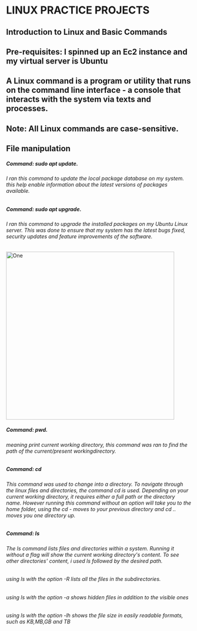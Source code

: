 # LINUX PRACTICE PROJECTS
## Introduction to Linux and Basic Commands 
## Pre-requisites: I spinned up an Ec2 instance and my virtual server is Ubuntu
## A Linux command is a program or utility that runs on the command line interface - a console that interacts with the system via texts and processes.
## Note: All Linux commands are case-sensitive.
## File manipulation
##### Command: sudo apt update.
###### I ran this command to update the local package database on my system. this help enable information about the latest versions of packages available.

##### Command: sudo apt upgrade. 
###### I ran this command to upgrade the installed packages on my Ubuntu Linux server. This was done to ensure that my system has the latest bugs fixed, security updates and feature improvements of the software.
<img width="457" alt="One" src="https://github.com/amizak/Devops-projects-1-10/assets/139656919/1d8a190d-b1f4-4330-b093-b1279407c2ca">

##### Command: pwd.
###### meaning print current working directory, this command was ran to find the path of the current/present workingdirectory.
##### Command: cd
###### This command was used to change into a directory. To navigate through the linux files and directories, the command cd is used. Depending on your current working directory, it requires either a full path or the directory name. However running this command without an option will take you to the home folder, using the cd - moves to your previous directory and cd .. moves you one directory up.
##### Command: ls
###### The ls command lists files and directories within a system. Running it without a flag will show the current working directory's content. To see other directories' content, i used ls followed by the desired path.

###### using ls with the option -R lists all the files in the subdirectories.

###### using ls with  the option -a shows hidden files in addition to the visible ones

###### using ls with the option -lh shows the file size in easily readable formats, such as KB,MB,GB and TB

#####
